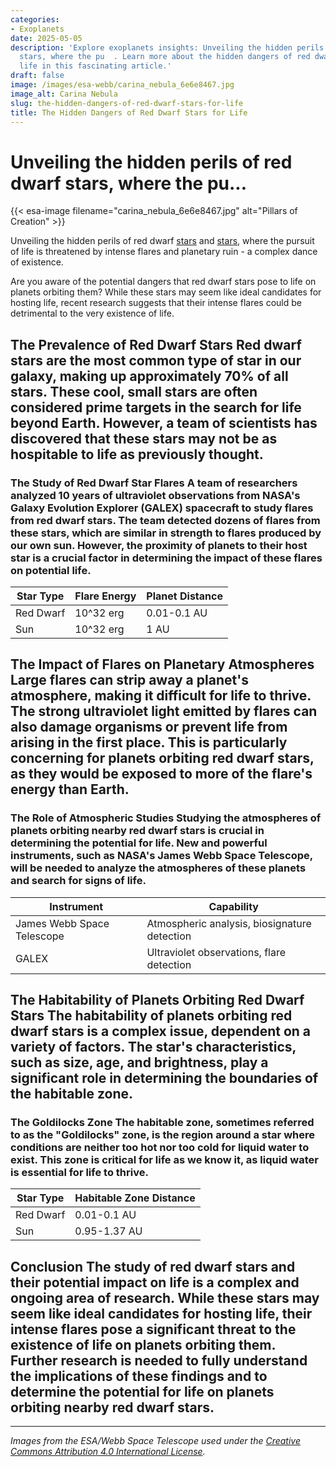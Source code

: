 ```yaml
---
categories:
- Exoplanets
date: 2025-05-05
description: 'Explore exoplanets insights: Unveiling the hidden perils of red dwarf
  stars, where the pu  . Learn more about the hidden dangers of red dwarf stars for
  life in this fascinating article.'
draft: false
image: /images/esa-webb/carina_nebula_6e6e8467.jpg
image_alt: Carina Nebula
slug: the-hidden-dangers-of-red-dwarf-stars-for-life
title: The Hidden Dangers of Red Dwarf Stars for Life
---
```


# Unveiling the hidden perils of red dwarf stars, where the pu...
{{< esa-image filename="carina_nebula_6e6e8467.jpg" alt="Pillars of Creation" >}}



Unveiling the hidden perils of red dwarf [stars](/blog/habitable-zones-around-stars-that-emit-mostly-infrared-light) and [stars](/blog/superflares-from-young-red-dwarf-stars-imperil-[planets](/blog/seven-earth-sized-planets-found-orbiting-nearby-star)/), where the pursuit of life is threatened by intense flares and planetary ruin - a complex dance of existence.

Are you aware of the potential dangers that red dwarf stars pose to life on planets orbiting them? While these stars may seem like ideal candidates for hosting life, recent research suggests that their intense flares could be detrimental to the very existence of life.

 ## The Prevalence of Red Dwarf Stars Red dwarf stars are the most common type of star in our galaxy, making up approximately 70% of all stars. These cool, small stars are often considered prime targets in the search for life beyond Earth. However, a team of scientists has discovered that these stars may not be as hospitable to life as previously thought.

 ### The Study of Red Dwarf Star Flares A team of researchers analyzed 10 years of ultraviolet observations from NASA's Galaxy Evolution Explorer (GALEX) spacecraft to study flares from red dwarf stars. The team detected dozens of flares from these stars, which are similar in strength to flares produced by our own sun. However, the proximity of planets to their host star is a crucial factor in determining the impact of these flares on potential life.

 | Star Type | Flare Energy | Planet Distance |
| --- | --- | --- |
| Red Dwarf | 10^32 erg | 0.01-0.1 AU |
| Sun | 10^32 erg | 1 AU | The table above illustrates the significant difference in planet distance between red dwarf stars and our sun. While the energy released by flares from both types of stars is similar, the proximity of planets to red dwarf stars means that they would be subjected to a much greater amount of energy.

 ## The Impact of Flares on Planetary Atmospheres Large flares can strip away a planet's atmosphere, making it difficult for life to thrive. The strong ultraviolet light emitted by flares can also damage organisms or prevent life from arising in the first place. This is particularly concerning for planets orbiting red dwarf stars, as they would be exposed to more of the flare's energy than Earth.

 ### The Role of Atmospheric Studies Studying the atmospheres of planets orbiting nearby red dwarf stars is crucial in determining the potential for life. New and powerful instruments, such as NASA's James Webb Space Telescope, will be needed to analyze the atmospheres of these planets and search for signs of life.

 | Instrument | Capability |
| --- | --- |
| James Webb Space Telescope | Atmospheric analysis, biosignature detection |
| GALEX | Ultraviolet observations, flare detection | The James Webb Space Telescope will be capable of analyzing the atmospheres of planets orbiting nearby red dwarf stars, allowing scientists to search for signs of life. The GALEX spacecraft has already provided valuable insights into the flaring behavior of these stars.

 ## The Habitability of Planets Orbiting Red Dwarf Stars The habitability of planets orbiting red dwarf stars is a complex issue, dependent on a variety of factors. The star's characteristics, such as size, age, and brightness, play a significant role in determining the boundaries of the habitable zone.

 ### The Goldilocks Zone The habitable zone, sometimes referred to as the "Goldilocks" zone, is the region around a star where conditions are neither too hot nor too cold for liquid water to exist. This zone is critical for life as we know it, as liquid water is essential for life to thrive.

 | Star Type | Habitable Zone Distance |
| --- | --- |
| Red Dwarf | 0.01-0.1 AU |
| Sun | 0.95-1.37 AU | The table above illustrates the significant difference in habitable zone distance between red dwarf stars and our sun. Planets orbiting red dwarf stars would need to be much closer to their host star to maintain a temperature friendly to life.

 ## Conclusion The study of red dwarf stars and their potential impact on life is a complex and ongoing area of research. While these stars may seem like ideal candidates for hosting life, their intense flares pose a significant threat to the existence of life on planets orbiting them. Further research is needed to fully understand the implications of these findings and to determine the potential for life on planets orbiting nearby red dwarf stars.

---

*Images from the ESA/Webb Space Telescope used under the [Creative Commons Attribution 4.0 International License](https://creativecommons.org/licenses/by/4.0).*